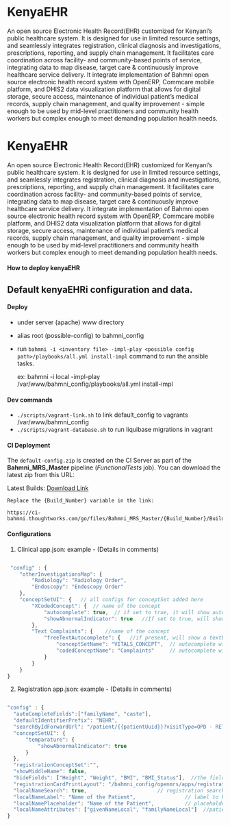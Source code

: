 # KenyaEHR
An open source Electronic Health Record(EHR) customized for Kenyanl’s public healthcare system. It is designed for use in limited resource settings, and seamlessly integrates registration, clinical diagnosis and investigations, prescriptions, reporting, and supply chain management. It facilitates care coordination across facility- and community-based points of service, integrating data to map disease, target care &amp; continuously improve healthcare service delivery.
It integrate implementation of Bahmni open source electronic health record system with OpenERP, Commcare mobile platform, and DHIS2 data visualization platform that allows for digital storage, secure access, maintenance of individual patient’s medical records, supply chain management, and quality improvement - simple enough to be used by mid-level practitioners and community health workers but complex enough to meet demanding population health needs.

# KenyaEHR
An open source Electronic Health Record(EHR) customized for Kenyanl’s public healthcare system. It is designed for use in limited resource settings, and seamlessly integrates registration, clinical diagnosis and investigations, prescriptions, reporting, and supply chain management. It facilitates care coordination across facility- and community-based points of service, integrating data to map disease, target care &amp; continuously improve healthcare service delivery.
It integrate implementation of Bahmni open source electronic health record system with OpenERP, Commcare mobile platform, and DHIS2 data visualization platform that allows for digital storage, secure access, maintenance of individual patient’s medical records, supply chain management, and quality improvement - simple enough to be used by mid-level practitioners and community health workers but complex enough to meet demanding population health needs.


#### How to deploy kenyaEHR


## Default kenyaEHRi configuration and data. 

#### Deploy
- under server (apache) www directory
- alias root (possible-config) to bahmni_config
- run `bahmni -i <inventory file> -impl-play <possible config path>/playbooks/all.yml install-impl` command to run the ansible tasks.
  
  ex: bahmni -i local -impl-play /var/www/bahmni_config/playbooks/all.yml install-impl

#### Dev commands
* `./scripts/vagrant-link.sh` to link default_config to vagrants /var/www/bahmni_config
* `./scripts/vagrant-database.sh` to run liquibase migrations in vagrant 


#### CI Deployment
The `default-config.zip` is created on the CI Server as part of the **Bahmni_MRS_Master** pipeline (*FunctionalTests* job). You can download the latest zip from this URL:

Latest Builds: [Download Link](https://ci-bahmni.thoughtworks.com/go/files/Bahmni_MRS_Master/Latest/BuildStage/Latest/FunctionalTests/deployables/) 


```
Replace the {Build_Number} variable in the link:

https://ci-bahmni.thoughtworks.com/go/files/Bahmni_MRS_Master/{Build_Number}/BuildStage/Latest/FunctionalTests/deployables/
```




#### Configurations 
 
 1) Clinical app.json: example -  (Details in comments)

```javascript

 "config" : {
    "otherInvestigationsMap": {
        "Radiology": "Radiology Order",
        "Endoscopy": "Endoscopy Order"
    },
    "conceptSetUI": {   // all configs for conceptSet added here
        "XCodedConcept": {  // name of the concept
            "autocomplete": true,  // if set to true, it will show autocomplete instead of dropdown for coded concept answers.
            "showAbnormalIndicator": true   //If set to true, will show a checkbox for capturing abnormal observation.
        },
        "Text Complaints": {    //name of the concept
            "freeTextAutocomplete": {   //if present, will show a textbox, with autocomplete for concept name.
                "conceptSetName": "VITALS_CONCEPT",  // autocomplete will search for concepts which are membersOf this conceptSet (Optional)
                "codedConceptName": "Complaints"     // autocomplete will search for concepts which are answersTo this codedConcept (Optional)
            }
        }
    }
}

```
2) Registration app.json: example -  (Details in comments)

```javascript

"config" : {
  "autoCompleteFields":["familyName", "caste"],
  "defaultIdentifierPrefix": "NEHR",
  "searchByIdForwardUrl": "/patient/{{patientUuid}}?visitType=OPD - RETURNING",
  "conceptSetUI": {
      "temparature": {
          "showAbnormalIndicator": true
      }
  },
  "registrationConceptSet":"",
  "showMiddleName": false,
  "hideFields": ["Height", "Weight", "BMI", "BMI_Status"],  //the fields on screen which should NOT be shown
  "registrationCardPrintLayout": "/bahmni_config/openmrs/apps/registration/registrationCardLayout/print.html",
  "localNameSearch": true,                       // registration search displays parameter for search by local name
  "localNameLabel": "Name of the Patient",                // label to be diplyed for local name search input
  "localNamePlaceholder": "Name of the Patient",          // placeholder to be diplyed for local name search input
  "localNameAttributes": ["givenNameLocal", "familyNameLocal"]  //patient attributes to be search against for local name search
}

```
